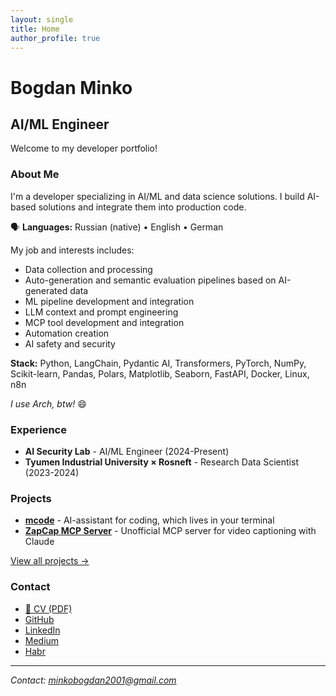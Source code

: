 ```yaml
---
layout: single
title: Home
author_profile: true
---
```


# Bogdan Minko
## AI/ML Engineer

Welcome to my developer portfolio!

### About Me
I'm a developer specializing in AI/ML and data science solutions. I build AI-based solutions and integrate them into production code.

🗣️ **Languages:** Russian (native) • English • German

My job and interests includes:
- Data collection and processing
- Auto-generation and semantic evaluation pipelines based on AI-generated data
- ML pipeline development and integration
- LLM context and prompt engineering
- MCP tool development and integration
- Automation creation
- AI safety and security

**Stack:** Python, LangChain, Pydantic AI, Transformers, PyTorch, NumPy, Scikit-learn, Pandas, Polars, Matplotlib, Seaborn, FastAPI, Docker, Linux, n8n

*I use Arch, btw!* 😄

### Experience
- **AI Security Lab** - AI/ML Engineer (2024-Present)
- **Tyumen Industrial University × Rosneft** - Research Data Scientist (2023-2024)


### Projects
- **[mcode](https://github.com/bogdan01m/mcode)** - AI-assistant for coding, which lives in your terminal
- **[ZapCap MCP Server](https://github.com/bogdan01m/zapcap-mcp-server)** - Unofficial MCP server for video captioning with Claude

[View all projects →](projects/)

### Contact
- [📄 CV (PDF)](cv/CV%20ENG.pdf)
- [GitHub](https://github.com/bogdan01m)
- [LinkedIn](https://www.linkedin.com/in/bogdan-minko-05a867322/)
- [Medium](https://medium.com/@minkobogdan2001)
- [Habr](https://habr.com/ru/users/Bogdan_m01)

---
*Contact: minkobogdan2001@gmail.com*
